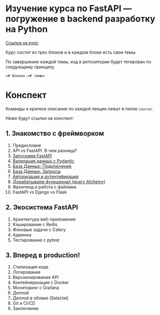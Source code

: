 # Изучение курса по  FastAPI — погружение в backend разработку на Python

[Ссылка на курс](https://stepik.org/course/153849/promo)

Курс состит из трех блоков и в каждом блоке есть свои темы.

По завершению каждой темы, код в репозитории будет тегирован по следующему принципу

`<# Блока>.<# темы>`

# Конспект

Команды и краткое описание по каждой лекции лежат в папке `course`.

Ниже будут ссылки на конспект:

## 1. Знакомство с фреймворком

1. Предисловие
1. API vs FastAPI. В чем разница?
1. [Запускаем FastAPI](./course/1.3.install.md)
1. [Валидация данных с Pydantic](./course/1.4.pydantic.md)
1. [База Данных: Подключение](./course/1.5.alembic.md)
1. [База Данных: Запросы](./course/1.6.alchemy_session.md)
1. [Авторизация и аутентификация](./course/1.7.jwt.md)
1. [Дорабатываем функционал (query Alchemy)](./course/1.8.alchemy.md)
1. Фронтенд и работа с файлами
1. FastAPI vs Django vs Flask

## 2. Экосистема FastAPI

1. Архитектура веб-приложения
1. Кэширование с Redis
1. Фоновые задачи с Celery
1. Админка
1. Тестирование с pytest

## 3. Вперед в production!

1. Стилизация кода
1. Логирование
1. Версионирование API
1. Контейнеризация с Docker
1. Мониторинг с Grafana
1. Деплой
1. Деплой в облаке (Selectel)
1. Git и CI/CD
1. Заключение